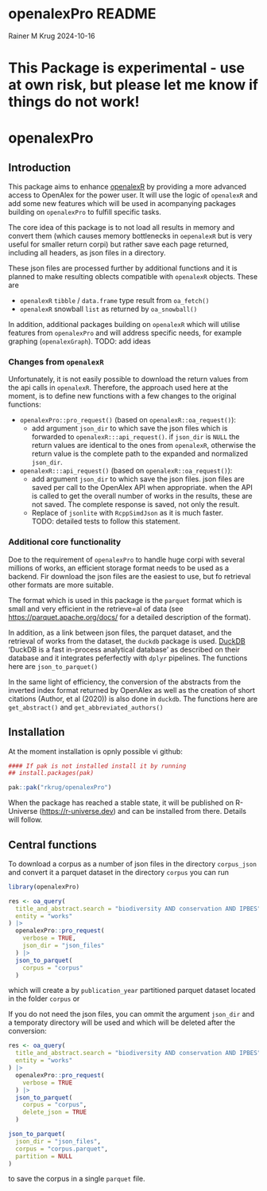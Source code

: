 # openalexPro README
Rainer M Krug
2024-10-16

# This Package is experimental - use at own risk, but please let me know if things do not work!

# openalexPro

## Introduction

This package aims to enhance
[openalexR](https://github.com/openalex/openalexR) by providing a more
advanced access to OpenAlex for the power user. It will use the logic of
`openalexR` and add some new features which will be used in acompanying
packages building on `openalexPro` to fulfill specific tasks.

The core idea of this package is to not load all results in memory and
convert them (which causes memory bottlenecks in `oepenalexR` but is
very useful for smaller return corpi) but rather save each page
returned, including all headers, as json files in a directory.

These json files are processed further by additional functions and it is
planned to make resulting oblects compatible with `openalexR` objects.
These are

<!-- - `openalexR` `list` type result from `oa_fetch()` -->

- `openalexR` `tibble` / `data.frame` type result from `oa_fetch()`
- `openalexR` snowball `list` as returned by `oa_snowball()`

In addition, additional packages building on `openalexR` which will
utilise features from `openalexPro` and will address specific needs, for
example graphing (`openalexGraph`). TODO: add ideas

### Changes from `openalexR`

Unfortunately, it is not easily possible to download the return values
from the api calls in `openalexR`. Therefore, the approach used here at
the moment, is to define new functions with a few changes to the
original functions:

- `openalexPro::pro_request()` (based on `openalexR::oa_request()`):
  - add argument `json_dir` to which save the json files which is
    forwarded to `openalexR:::api_request()`. if `json_dir` is `NULL`
    the return values are identical to the ones from `openalexR`,
    otherwise the return value is the complete path to the expanded and
    normalized `json_dir`.
- `openalexR:::api_request()` (based on `openalexR::oa_request()`):
  - add argument `json_dir` to which save the json files. json files are
    saved per call to the OpenAlex API when appropriate. when the API is
    called to get the overall number of works in the results, these are
    not saved. The complete response is saved, not only the result.
  - Replace of `jsonlite` with `RcppSimdJson` as it is much faster.  
    TODO: detailed tests to follow this statement.

### Additional core functionality

Doe to the requirement of `openalexPro` to handle huge corpi with
several millions of works, an efficient storage format needs to be used
as a backend. Fir download the json files are the easiest to use, but fo
retrieval other formats are more suitable.

The format which is used in this package is the `parquet` format which
is small and very efficient in the retrieve=al of data (see
https://parquet.apache.org/docs/ for a detailed description of the
format).

In addition, as a link between json files, the parquet dataset, and the
retrieval of works from the dataset, the `duckdb` package is used.
[DuckDB](https://duckdb.org) ‘DuckDB is a fast in-process analytical
database’ as described on their database and it integrates peferfectly
with `dplyr` pipelines. The functions here are `json_to_parquet()`

In the same light of efficiency, the conversion of the abstracts from
the inverted index format returned by OpenAlex as well as the creation
of short citations (Author, et al (2020)) is also done in `duckdb`. The
functions here are `get_abstract()` and `get_abbreviated_authors()`

## Installation

At the moment installation is opnly possible vi github:

``` r
#### If pak is not installed install it by running
## install.packages(pak)

pak::pak("rkrug/openalexPro")
```

When the package has reached a stable state, it will be published on
R-Universe (https://r-universe.dev) and can be installed from there.
Details will follow.

## Central functions

To download a corpus as a number of json files in the directory
`corpus_json` and convert it a parquet dataset in the directory `corpus`
you can run

``` r
library(openalexPro)

res <- oa_query(
  title_and_abstract.search = "biodiversity AND conservation AND IPBES",
  entity = "works"
) |>
  openalexPro::pro_request(
    verbose = TRUE,
    json_dir = "json_files"
  ) |>
  json_to_parquet(
    corpus = "corpus"
  )
```

which will create a by `publication_year` partitioned parquet dataset
located in the folder `corpus` or

If you do not need the json files, you can ommit the argument `json_dir`
and a temporaty directory will be used and which will be deleted after
the conversion:

``` r
res <- oa_query(
  title_and_abstract.search = "biodiversity AND conservation AND IPBES",
  entity = "works"
) |>
  openalexPro::pro_request(
    verbose = TRUE
  ) |>
  json_to_parquet(
    corpus = "corpus",
    delete_json = TRUE
  )
```

``` r
json_to_parquet(
  json_dir = "json_files",
  corpus = "corpus.parquet",
  partition = NULL
)
```

to save the corpus in a single `parquet` file.
